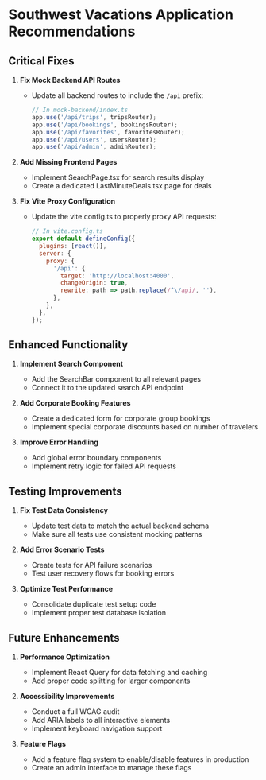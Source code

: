 # Southwest Vacations Application Recommendations

## Critical Fixes

1. **Fix Mock Backend API Routes**

   - Update all backend routes to include the `/api` prefix:
     ```js
     // In mock-backend/index.ts
     app.use('/api/trips', tripsRouter);
     app.use('/api/bookings', bookingsRouter);
     app.use('/api/favorites', favoritesRouter);
     app.use('/api/users', usersRouter);
     app.use('/api/admin', adminRouter);
     ```

2. **Add Missing Frontend Pages**

   - Implement SearchPage.tsx for search results display
   - Create a dedicated LastMinuteDeals.tsx page for deals

3. **Fix Vite Proxy Configuration**
   - Update the vite.config.ts to properly proxy API requests:
     ```js
     // In vite.config.ts
     export default defineConfig({
       plugins: [react()],
       server: {
         proxy: {
           '/api': {
             target: 'http://localhost:4000',
             changeOrigin: true,
             rewrite: path => path.replace(/^\/api/, ''),
           },
         },
       },
     });
     ```

## Enhanced Functionality

1. **Implement Search Component**

   - Add the SearchBar component to all relevant pages
   - Connect it to the updated search API endpoint

2. **Add Corporate Booking Features**

   - Create a dedicated form for corporate group bookings
   - Implement special corporate discounts based on number of travelers

3. **Improve Error Handling**
   - Add global error boundary components
   - Implement retry logic for failed API requests

## Testing Improvements

1. **Fix Test Data Consistency**

   - Update test data to match the actual backend schema
   - Make sure all tests use consistent mocking patterns

2. **Add Error Scenario Tests**

   - Create tests for API failure scenarios
   - Test user recovery flows for booking errors

3. **Optimize Test Performance**
   - Consolidate duplicate test setup code
   - Implement proper test database isolation

## Future Enhancements

1. **Performance Optimization**

   - Implement React Query for data fetching and caching
   - Add proper code splitting for larger components

2. **Accessibility Improvements**

   - Conduct a full WCAG audit
   - Add ARIA labels to all interactive elements
   - Implement keyboard navigation support

3. **Feature Flags**
   - Add a feature flag system to enable/disable features in production
   - Create an admin interface to manage these flags

